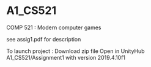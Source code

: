 # A1_CS521
COMP 521 : Modern computer games

see assig1.pdf for description

To launch project : 
Download zip file
Open in UnityHub A1_CS521/Assignment1 with version 2019.4.10f1

